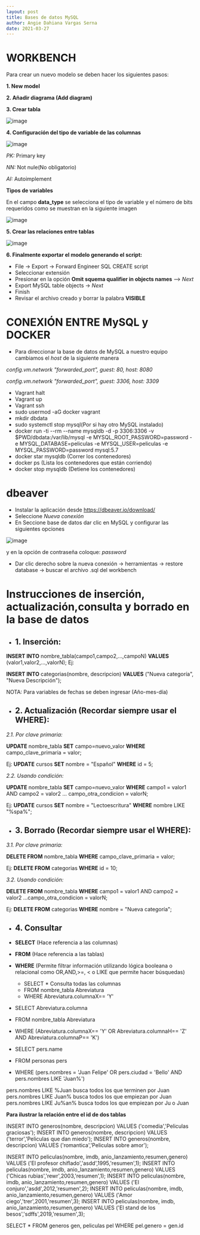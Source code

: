 ```yaml
---
layout: post
title: Bases de datos MySQL
author: Angie Dahiana Vargas Serna
date: 2021-03-27
---
```

 # WORKBENCH
 
Para crear un nuevo modelo se deben hacer los siguientes pasos:

 **1. New model**
 
 **2. Añadir diagrama (Add diagram)**
 
 **3. Crear tabla**
 
 ![image](https://user-images.githubusercontent.com/64289042/112903629-6731f000-90ad-11eb-8d53-b32ac441ad27.png)
 
 **4. Configuración del tipo de variable de las columnas** 

![image](https://user-images.githubusercontent.com/64289042/112903709-82046480-90ad-11eb-8ef5-799a50d69a32.png)

*PK:* Primary key

*NN:* Not nule(No obligatorio) 

*AI:* Autoimplement 
 
**Tipos de variables**

En el campo **data_type** se selecciona el tipo de variable y el número de bits requeridos como se muestran en la siguiente imagen

![image](https://user-images.githubusercontent.com/64289042/112903005-9300a600-90ac-11eb-93f5-5a01d3435244.png)

**5. Crear las relaciones entre tablas**

![image](https://user-images.githubusercontent.com/64289042/112905445-0b1c9b00-90b0-11eb-864a-e35965c0a73b.png)

**6. Finalmente exportar el modelo generando el script:**

- File -> Export -> Forward Engineer SQL CREATE script
- Seleccionar extensión
- Presionar en la opción **Omit squema qualifier in objects names** --> *Next*
- Export MySQL table objects -> *Next*
- Finish
- Revisar el archivo creado y borrar la palabra **VISIBLE** 

# CONEXIÓN ENTRE MySQL y DOCKER

- Para direccionar la base de datos de MySQL a nuestro equipo cambiamos el *host* de la siguiente manera

*config.vm.network "forwarded_port", guest: 80, host: 8080*

*config.vm.network "forwarded_port", guest: 3306, host: 3309*

- Vagrant halt
- Vagrant up
- Vagrant ssh
- sudo usermod -aG docker vagrant 
- mkdir dbdata
- sudo systemctl stop mysql(Por si hay otro MySQL instalado)
- docker run -ti --rm --name mysqldb -d -p 3306:3306 -v $PWD/dbdata:/var/lib/mysql -e MYSQL_ROOT_PASSWORD=password -e MYSQL_DATABASE=peliculas -e MYSQL_USER=peliculas -e MYSQL_PASSWORD=password mysql:5.7
- docker star mysqldb (Correr los contenedores)
- docker ps (Lista los contenedores que están corriendo)
- docker stop mysqldb (Detiene los contenedores)

# dbeaver

- Instalar la aplicación desde https://dbeaver.io/download/ 
- Seleccione *Nueva conexión*
- En Seccione base de datos dar clic en MySQL y configurar las siguientes opciones

![image](https://user-images.githubusercontent.com/64289042/112910284-ae71ae00-90b8-11eb-9079-964e20a877d1.png)

 y en la opción de contraseña coloque: *password*
 - Dar clic derecho sobre la nueva conexión -> herramientas -> restore database ->  buscar el archivo .sql del workbench

# **Instrucciones de inserción, actualización,consulta y borrado en la base de datos**

- ## **1. Inserción:**

**INSERT INTO** nombre_tabla(campo1,campo2,…,campoN) **VALUES** (valor1,valor2,…,valorN);
Ej:

**INSERT INTO** categorias(nombre, descripcion) **VALUES** ("Nueva categoría", "Nueva Descripción");

NOTA: Para variables de fechas se deben ingresar (Año-mes-día)

- ##  **2. Actualización (Recordar siempre usar el WHERE):**

 *2.1. Por clave primaria:*
 
**UPDATE** nombre_tabla **SET** campo=nuevo_valor **WHERE** campo_clave_primaria = valor;

Ej:
**UPDATE** cursos **SET** nombre = "Español" **WHERE** id = 5;

*2.2. Usando condición:*

**UPDATE** nombre_tabla **SET** campo=nuevo_valor **WHERE** campo1 = valor1 AND campo2 = valor2 … campo_otra_condicion = valorN;

Ej:
**UPDATE** cursos **SET** nombre = "Lectoescritura" **WHERE** nombre LIKE "%spa%";


- ## **3. Borrado (Recordar siempre usar el WHERE):**

*3.1. Por clave primaria:*

**DELETE FROM** nombre_tabla **WHERE** campo_clave_primaria = valor;

Ej:
**DELETE FROM** categorias **WHERE** id = 10;

*3.2. Usando condición:*

**DELETE FROM** nombre_tabla **WHERE** campo1 = valor1 AND campo2 = valor2 …campo_otra_condicion = valorN;

Ej:
**DELETE FROM** categorias **WHERE** nombre = "Nueva categoría";

- ## **4. Consultar** 

- **SELECT** (Hace referencia a las columnas)
- **FROM**  (Hace referencia a las tablas)
- **WHERE**  (Permite filtrar información utilizando lógica booleana o relacional como OR,AND,>=, < o LIKE que permite hacer búsquedas)

  - SELECT  *  Consulta todas las columnas
  - FROM nombre_tabla Abreviatura
  - WHERE Abreviatura.columnaX== 'Y'
  
 - SELECT Abreviatura.columna
 - FROM nombre_tabla Abreviatura
 - WHERE (Abreviatura.columnaX== 'Y' OR Abreviatura.columnaH== 'Z' AND Abreviatura.columnaP== 'K')


 - SELECT pers.name
 - FROM personas pers
 - WHERE (pers.nombres = 'Juan Felipe' OR pers.ciudad = 'Bello' AND pers.nombres LIKE 'Juan%')

pers.nombres LIKE  %Juan busca todos los que terminen por Juan
pers.nombres LIKE  Juan% busca todos los que empiezan por Juan
pers.nombres LIKE Ju%an% busca todos los que empiezan por Ju o Juan 

**Para ilustrar la relación entre el id de dos tablas**

INSERT INTO generos(nombre, descripcion) VALUES ('comedia','Peliculas graciosas');
INSERT INTO generos(nombre, descripcion) VALUES ('terror','Peliculas que dan miedo');
INSERT INTO generos(nombre, descripcion) VALUES ('romantica','Peliculas sobre amor');

INSERT INTO peliculas(nombre, imdb, anio_lanzamiento,resumen,genero) VALUES ('El profesor chiflado','asdd',1995,'resumen',1);
INSERT INTO peliculas(nombre, imdb, anio_lanzamiento,resumen,genero) VALUES ('Chicas rubias','rewr',2003,'resumen',1);
INSERT INTO peliculas(nombre, imdb, anio_lanzamiento,resumen,genero) VALUES ('El conjuro','asdd',2012,'resumen',2);
INSERT INTO peliculas(nombre, imdb, anio_lanzamiento,resumen,genero) VALUES ('Amor ciego','trer',2001,'resumen',3);
INSERT INTO peliculas(nombre, imdb, anio_lanzamiento,resumen,genero) VALUES ('El stand de los besos','sdffs',2019,'resumen',3);

SELECT *
FROM generos gen, peliculas pel
WHERE pel.genero = gen.id









